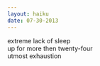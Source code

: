 ```yaml
---
layout: haiku
date: 07-30-2013
---
```


extreme lack of sleep<br>
up for more then twenty-four<br>
utmost exhaustion
